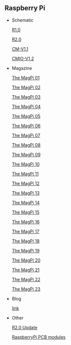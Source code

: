 ## Raspberry Pi
* Schematic

  [R1.0](http://www.raspberrypi.org/wp-content/uploads/2012/04/Raspberry-Pi-Schematics-R1.0.pdf)
  
  [R2.0](http://www.raspberrypi.org/wp-content/uploads/2012/10/Raspberry-Pi-R2.0-Schematics-Issue2.2_027.pdf)
  
  [CM-V1.1](http://www.raspberrypi.org/wp-content/uploads/2014/04/RPI-CM-V1_1-SCHEMATIC.pdf)
  
  [CMIO-V1.2](http://www.raspberrypi.org/wp-content/uploads/2014/04/RPI-CMIO-V1_2-SCHEMATIC.pdf)
  
* Magazine

  [The MagPi 01](http://www.themagpi.com/issue/issue-1/)
  
  [The MagPi 02](http://www.themagpi.com/issue/issue-2/)
  
  [The MagPi 03](http://www.themagpi.com/issue/issue-3/)
  
  [The MagPi 04](http://www.themagpi.com/issue/issue-4/)
  
  [The MagPi 05](http://www.themagpi.com/issue/issue-5/)
  
  [The MagPi 06](http://www.themagpi.com/issue/issue-6/)

  [The MagPi 07](http://www.themagpi.com/issue/issue-7/)
  
  [The MagPi 08](http://www.themagpi.com/issue/issue-8/)
  
  [The MagPi 09](http://www.themagpi.com/issue/issue-9/)
  
  [The MagPi 10](http://www.themagpi.com/issue/issue-10/)
  
  [The MagPi 11](http://www.themagpi.com/issue/issue-11/)
  
  [The MagPi 12](http://www.themagpi.com/issue/issue-12/)
  
  [The MagPi 13](http://www.themagpi.com/issue/issue-13/)
  
  [The MagPi 14](http://www.themagpi.com/issue/issue-14/)
  
  [The MagPi 15](http://www.themagpi.com/issue/issue-15/)
  
  [The MagPi 16](http://www.themagpi.com/issue/issue-16/)
  
  [The MagPi 17](http://www.themagpi.com/issue/issue-17/)
  
  [The MagPi 18](http://www.themagpi.com/issue/issue-18/)
  
  [The MagPi 19](http://www.themagpi.com/issue/issue-19/)

  [The MagPi 20](http://www.themagpi.com/issue/issue-20/)

  [The MagPi 21](http://www.themagpi.com/issue/issue-21/)
  
  [The MagPi 22](http://www.themagpi.com/issue/issue-22/)
  
  [The MagPi 23](http://www.themagpi.com/issue/issue-23/)

* Blog

  [link](http://pi.08opt.com/)









* Other

  [R2.0 Update](http://www.raspberrypi.org/upcoming-board-revision/)
  
  [RaspberryPi PCB modules](http://www.andrewscheller.co.uk/rpi_pcb_modules.html)